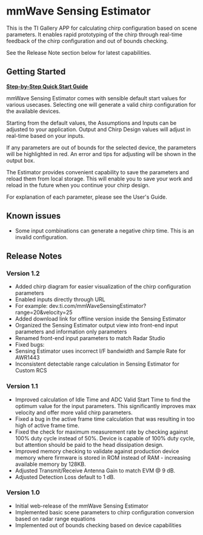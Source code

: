 # mmWave Sensing Estimator

This is the TI Gallery APP for calculating chirp configuration based on scene parameters.  It enables rapid prototyping of the chirp through real-time feedback of the chirp configuration and out of bounds checking.

See the Release Note section below for latest capabilities.


## Getting Started

**<a href="app/mmwave_sensing_estimator_qsg.pdf" target="_blank">Step-by-Step Quick Start Guide</a>**

mmWave Sensing Estimator comes with sensible default start values for various usecases.  Selecting one will generate a valid chirp configuration for the available devices.

Starting from the default values, the Assumptions and Inputs can be adjusted to your application.  Output and Chirp Design values will adjust in real-time based on your inputs.

If any parameters are out of bounds for the selected device, the parameters will be highlighted in red.  An error and tips for adjusting will be shown in the output box.

The Estimator provides convenient capability to save the parameters and reload them from local storage.  This will enable you to save your work and reload in the future when you continue your chirp design.

For explanation of each parameter, please see the User's Guide.
 
## Known issues
* Some input combinations can generate a negative chirp time. This is an invalid configuration. 

## Release Notes

### Version 1.2

* Added chirp diagram for easier visualization of the chirp configuration parameters
* Enabled inputs directly through URL
 * For example: dev.ti.com/mmWaveSensingEstimator?range=20&velocity=25
* Added download link for offline version inside the Sensing Estimator
* Organized the Sensing Estimator output view into front-end input parameters and information only parameters
* Renamed front-end input parameters to match Radar Studio
* Fixed bugs:
 * Sensing Estimator uses incorrect I/F bandwidth and Sample Rate for AWR1443
 * Inconsistent detectable range calculation in Sensing Estimator for Custom RCS

### Version 1.1

* Improved calculation of Idle Time and ADC Valid Start Time to find the optimum value for the input parameters.  This significantly improves max velocity and offer more valid chirp parameters.
* Fixed a bug in the active frame time calculation that was resulting in too high of active frame time.
* Fixed the check for maximum measurement rate by checking against 100% duty cycle instead of 50%.  Device is capable of 100% duty cycle, but attention should be paid to the head dissipation design.
* Improved memory checking to validate against production device memory where firmware is stored in ROM instead of RAM - increasing available memory by 128KB.
* Adjusted Transmit/Receive Antenna Gain to match EVM @ 9 dB.
* Adjusted Detection Loss default to 1 dB.

### Version 1.0

* Initial web-release of the mmWave Sensing Estimator
* Implemented basic scene parameters to chirp configuration conversion based on radar range equations
* Implemented out of bounds checking based on device capabilities